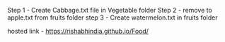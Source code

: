 Step 1 - Create Cabbage.txt file in Vegetable folder
Step 2 - remove to apple.txt from fruits folder
step 3 - Create watermelon.txt in fruits folder

hosted link - https://rishabhindia.github.io/Food/
